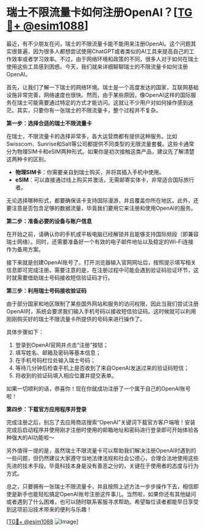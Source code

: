 # 瑞士不限流量卡如何注册OpenAI？[[TG💪+ @esim1088](https://t.me/s/esim1088)]

最近，有不少朋友在问，瑞士的不限流量卡能不能用来注册OpenAI。这个问题其实很普遍，因为很多人都想尝试使用ChatGPT或者类似的AI工具来提高自己的工作效率或者学习效率。不过，由于网络环境和政策的不同，很多人对于如何在瑞士使用这些工具感到困惑。今天，我们就来详细聊聊瑞士的不限流量卡如何注册OpenAI。

首先，让我们了解一下瑞士的网络环境。瑞士是一个高度发达的国家，互联网基础设施非常完善，网络速度也很快。然而，由于某些原因，像OpenAI这样的国际服务在瑞士可能需要通过特定的方式才能访问。这就让不少用户对如何操作感到迷茫。其实，只要你有一张瑞士的不限流量卡，整个过程并不复杂。

**第一步：选择合适的瑞士不限流量卡**

在瑞士，不限流量卡的选择非常多，各大运营商都有提供这种服务。比如Swisscom、Sunrise和Salt等公司都提供不同类型的无限流量套餐。这些卡通常分为物理SIM卡和eSIM两种形式。如果你是初次接触这类产品，建议先了解清楚这两种卡的区别。

- **物理SIM卡**：你需要亲自到瑞士购买，并将其插入手机中使用。
- **eSIM**：可以直接通过线上购买并激活，无需邮寄实体卡，非常适合国际旅行者。

无论选择哪种形式，都要确保该卡支持国际漫游，并且覆盖你所在地区。此外，还要注意是否包含足够的数据流量，毕竟我们要用它来注册和使用OpenAI的服务。

**第二步：准备必要的设备与账户信息**

在开始之前，请确认你的手机或平板电脑已经解锁并且能够支持国际频段（即兼容瑞士网络）。同时，还需要准备好一个有效的电子邮件地址以及稳定的Wi-Fi连接作为备用方案。

接下来就是创建OpenAI账号了。打开浏览器输入官网网址后，按照提示填写相关信息即可完成注册。需要注意的是，在注册过程中可能会遇到验证码验证环节，这时就需要借助瑞士号码接收短信验证码才行。

**第三步：利用瑞士号码接收验证码**

由于部分国家和地区限制了某些国外网站和服务的访问权限，因此当我们尝试注册OpenAI时，系统会要求我们输入手机号码以接收短信验证码。这时候就可以利用刚刚购买好的瑞士不限流量卡所提供的号码来进行操作了。

具体步骤如下：
1. 登录到OpenAI官网并点击“注册”按钮；
2. 填写姓名、邮箱及密码等基本信息；
3. 在手机号码栏位处输入瑞士号码；
4. 等待几分钟后检查手机上是否收到了来自OpenAI发送过来的验证码短信；
5. 将收到的验证码填入相应位置并提交表单。

如果一切顺利的话，恭喜你！现在你就成功注册了一个属于自己的OpenAI账号啦！

**第四步：下载官方应用程序并登录**

完成注册之后，别忘了去应用商店搜索“OpenAI”关键词下载官方客户端哦！安装完成后启动程序并使用刚才注册时使用的邮箱地址和密码进行登录即可开始体验各种强大的AI功能啦～

另外值得一提的是，虽然瑞士不限流量卡可以帮助我们解决注册OpenAI时遇到的一些问题，但仍然建议大家遵守当地法律法规和社会公德心，合理合法地使用这些先进的技术手段。毕竟科技本身是没有善恶之分的，关键在于使用者的态度与行为方式。

总之，只要拥有一张瑞士不限流量卡，并且按照上述方法一步步操作下去，相信即使是新手也能轻松搞定OpenAI账号注册这件事儿。当然啦，如果你还有其他疑问或者遇到了什么困难，也可以随时联系客服寻求帮助。希望每位读者都能早日享受到这项前沿技术带来的便利与乐趣！

[[TG💪+ @esim1088](https://t.me/s/esim1088) ![Image](https://i.postimg.cc/4NQfJmqS/Snipaste-2025-05-13-00-14-12.png)]